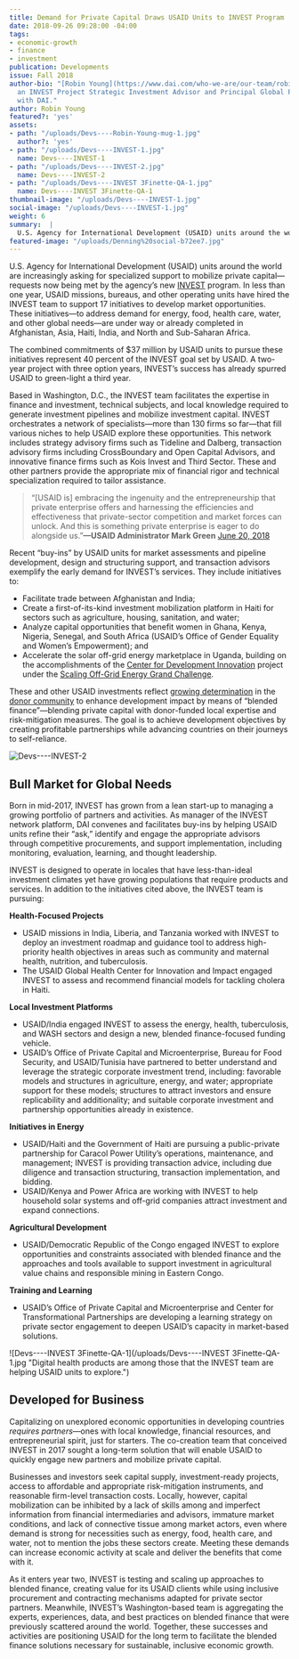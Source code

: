 ```yaml
---
title: Demand for Private Capital Draws USAID Units to INVEST Program
date: 2018-09-26 09:28:00 -04:00
tags:
- economic-growth
- finance
- investment
publication: Developments
issue: Fall 2018
author-bio: "[Robin Young](https://www.dai.com/who-we-are/our-team/robin-young) is
  an INVEST Project Strategic Investment Advisor and Principal Global Practice Specialist
  with DAI."
author: Robin Young
featured?: 'yes'
assets:
- path: "/uploads/Devs----Robin-Young-mug-1.jpg"
  author?: 'yes'
- path: "/uploads/Devs----INVEST-1.jpg"
  name: Devs----INVEST-1
- path: "/uploads/Devs----INVEST-2.jpg"
  name: Devs----INVEST-2
- path: "/uploads/Devs----INVEST 3Finette-QA-1.jpg"
  name: Devs----INVEST 3Finette-QA-1
thumbnail-image: "/uploads/Devs----INVEST-1.jpg"
social-image: "/uploads/Devs----INVEST-1.jpg"
weight: 6
summary:  |
  U.S. Agency for International Development (USAID) units around the world are increasingly asking for specialized support to mobilize private capital—requests now being met by the agency’s new [INVEST](https://www.dai.com/our-work/projects/worldwide-the-invest-project) program.
featured-image: "/uploads/Denning%20social-b72ee7.jpg"
---
```


U.S. Agency for International Development (USAID) units around the world are increasingly asking for specialized support to mobilize private capital—requests now being met by the agency’s new [INVEST](https://www.dai.com/our-work/projects/worldwide-the-invest-project) program. In less than one year, USAID missions, bureaus, and other operating units have hired the INVEST team to support 17 initiatives to develop market opportunities. These initiatives—to address demand for energy, food, health care, water, and other global needs—are under way or already completed in Afghanistan, Asia, Haiti, India, and North and Sub-Saharan Africa.




The combined commitments of $37 million by USAID units to pursue these initiatives represent 40 percent of the INVEST goal set by USAID. A two-year project with three option years, INVEST’s success has already spurred USAID to green-light a third year.

Based in Washington, D.C., the INVEST team facilitates the expertise in finance and investment, technical subjects, and local knowledge required to generate investment pipelines and mobilize investment capital. INVEST orchestrates a network of specialists—more than 130 firms so far—that fill various niches to help USAID explore these opportunities. This network includes strategy advisory firms such as Tideline and Dalberg, transaction advisory firms including CrossBoundary and Open Capital Advisors, and innovative finance firms such as Kois Invest and Third Sector. These and other partners provide the appropriate mix of financial rigor and technical specialization required to tailor assistance.

> “[USAID is] embracing the ingenuity and the entrepreneurship that private enterprise offers and harnessing the efficiencies and effectiveness that private-sector competition and market forces can unlock. And this is something private enterprise is eager to do alongside us.”**—USAID Administrator Mark Green** [June 20, 2018](https://www.foreign.senate.gov/imo/media/doc/062018_Green_Testimony.pdf)

Recent “buy-ins” by USAID units for market assessments and pipeline development, design and structuring support, and transaction advisors exemplify the early demand for INVEST’s services. They include initiatives to: 

* Facilitate trade between Afghanistan and India;
* Create a first-of-its-kind investment mobilization platform in Haiti for sectors such as agriculture, housing, sanitation, and water;
* Analyze capital opportunities that benefit women in Ghana, Kenya, Nigeria, Senegal, and South Africa (USAID’s Office of Gender Equality and Women’s Empowerment); and
* Accelerate the solar off-grid energy marketplace in Uganda, building on the accomplishments of the [Center for Development Innovation](https://www.dai.com/our-work/projects/worldwide-center-development-innovation-professional-management-services) project under the [Scaling Off-Grid Energy Grand Challenge](http://www.scalingoffgrid.org/).

These and other USAID investments reflect [growing determination](http://dai-global-developments.com/articles/blended-finance-in-actionhow-usaid-leveraged-100-million-in-east-africa/) in the [donor community](http://dai-global-developments.com/articles/eu-launches-26-billion-fund-to-attract-investment-in-the-european-neighbourhood-and-africas-fragile-states/) to enhance development impact by means of “blended finance”—blending private capital with donor-funded local expertise and risk-mitigation measures. The goal is to achieve development objectives by creating profitable partnerships while advancing countries on their journeys to self-reliance.

![Devs----INVEST-2](/uploads/Devs----INVEST-2.jpg "The USAID East Africa Trade and Investment Hub has facilitated $59 million in private sector investments in sectors such as food warehousing and logistics.")

## Bull Market for Global Needs

Born in mid-2017, INVEST has grown from a lean start-up to managing a growing portfolio of partners and activities. As manager of the INVEST network platform, DAI convenes and facilitates buy-ins by helping USAID units refine their “ask,” identify and engage the appropriate advisors through competitive procurements, and support implementation, including monitoring, evaluation, learning, and thought leadership.

INVEST is designed to operate in locales that have less-than-ideal investment climates yet have growing populations that require products and services. In addition to the initiatives cited above, the INVEST team is pursuing:

**Health-Focused Projects**

* USAID missions in India, Liberia, and Tanzania worked with INVEST to deploy an investment roadmap and guidance tool to address high-priority health objectives in areas such as community and maternal health, nutrition, and tuberculosis. 
* The USAID Global Health Center for Innovation and Impact engaged INVEST to assess and recommend financial models for tackling cholera in Haiti.

**Local Investment Platforms**

* USAID/India engaged INVEST to assess the energy, health, tuberculosis, and WASH sectors and design a new, blended finance-focused funding vehicle.
* USAID’s Office of Private Capital and Microenterprise, Bureau for Food Security, and USAID/Tunisia have partnered to better understand and leverage the strategic corporate investment trend, including: favorable models and structures in agriculture, energy, and water; appropriate support for these models; structures to attract investors and ensure replicability and additionality; and suitable corporate investment and partnership opportunities already in existence.

**Initiatives in Energy**

* USAID/Haiti and the Government of Haiti are pursuing a public-private partnership for Caracol Power Utility’s operations, maintenance, and management; INVEST is providing transaction advice, including due diligence and transaction structuring, transaction implementation, and bidding. 
* USAID/Kenya and Power Africa are working with INVEST to help household solar systems and off-grid companies attract investment and expand connections.

**Agricultural Development**

* USAID/Democratic Republic of the Congo engaged INVEST to explore opportunities and constraints associated with blended finance and the approaches and tools available to support investment in agricultural value chains and responsible mining in Eastern Congo.
 
**Training and Learning**

* USAID’s Office of Private Capital and Microenterprise and Center for Transformational Partnerships are developing a learning strategy on private sector engagement to deepen USAID’s capacity in market-based solutions.

![Devs----INVEST 3Finette-QA-1](/uploads/Devs----INVEST 3Finette-QA-1.jpg "Digital health products are among those that the INVEST team are helping USAID units to explore.") 

## Developed for Business

Capitalizing on unexplored economic opportunities in developing countries *requires partners*—ones with local knowledge, financial resources, and entrepreneurial spirit, just for starters. The co-creation team that conceived INVEST in 2017 sought a long-term solution that will enable USAID to quickly engage new partners and mobilize private capital. 

Businesses and investors seek capital supply, investment-ready projects, access to affordable and appropriate risk-mitigation instruments, and reasonable firm-level transaction costs. Locally, however, capital mobilization can be inhibited by a lack of skills among and imperfect information from financial intermediaries and advisors, immature market conditions, and lack of connective tissue among market actors, even where demand is strong for necessities such as energy, food, health care, and water, not to mention the jobs these sectors create. Meeting these demands can increase economic activity at scale and deliver the benefits that come with it.

As it enters year two, INVEST is testing and scaling up approaches to blended finance, creating value for its USAID clients while using inclusive procurement and contracting mechanisms adapted for private sector partners. Meanwhile, INVEST’s Washington-based team is aggregating the experts, experiences, data, and best practices on blended finance that were previously scattered around the world. Together, these successes and activities are positioning USAID for the long term to facilitate the blended finance solutions necessary for sustainable, inclusive economic growth.
